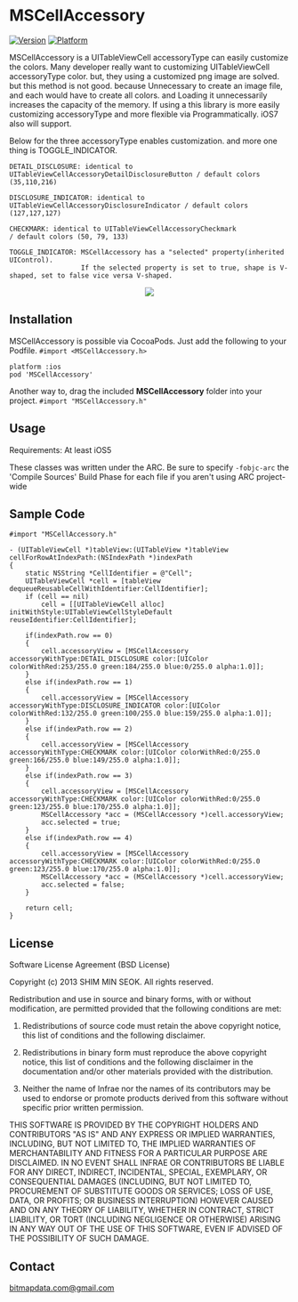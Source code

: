 MSCellAccessory
============

[![Version](https://cocoapod-badges.herokuapp.com/v/MSCellAccessory/badge.png)](https://cocoapod-badges.herokuapp.com/v/MSCellAccessory/badge.png)
[![Platform](https://cocoapod-badges.herokuapp.com/p/MSCellAccessory/badge.png)](https://cocoapod-badges.herokuapp.com/p/MSCellAccessory/badge.png)


MSCellAccessory is a UITableViewCell accessoryType can easily customize the colors. Many developer really want to customizing UITableViewCell accessoryType color. but, they using a customized png image are solved. but this method is not good. because Unnecessary to create an image file, and each would have to create all colors. and Loading it unnecessarily increases the capacity of the memory. If using a this library is more easily customizing accessoryType and more flexible via Programmatically. iOS7 also will support.

Below for the three accessoryType enables customization. and more one thing is TOGGLE_INDICATOR.

    DETAIL_DISCLOSURE: identical to UITableViewCellAccessoryDetailDisclosureButton / default colors (35,110,216)
 
    DISCLOSURE_INDICATOR: identical to UITableViewCellAccessoryDisclosureIndicator / default colors (127,127,127)
 
    CHECKMARK: identical to UITableViewCellAccessoryCheckmark                      / default colors (50, 79, 133)
 
    TOGGLE_INDICATOR: MSCellAccessory has a "selected" property(inherited UIControl). 
                      If the selected property is set to true, shape is V-shaped, set to false vice versa V-shaped.


<p align="center" >
<img src="https://raw.github.com/bitmapdata/MSCellAccessory/master/MSCellAccessoryDemo/ScreenShot.png">
</p>

## Installation ##

MSCellAccessory is possible via CocoaPods. Just add the following to your Podfile.  `#import <MSCellAccessory.h>`

    platform :ios
    pod 'MSCellAccessory'

Another way to, drag the included <b>MSCellAccessory</b> folder into your project.  `#import "MSCellAccessory.h"`

## Usage ##

Requirements: At least iOS5

These classes was written under the ARC. Be sure to specify `-fobjc-arc` the 'Compile Sources' Build Phase for each file if you aren't using ARC project-wide

## Sample Code ##

    #import "MSCellAccessory.h"

    - (UITableViewCell *)tableView:(UITableView *)tableView cellForRowAtIndexPath:(NSIndexPath *)indexPath
    {
        static NSString *CellIdentifier = @"Cell";
        UITableViewCell *cell = [tableView dequeueReusableCellWithIdentifier:CellIdentifier];
        if (cell == nil)
            cell = [[UITableViewCell alloc] initWithStyle:UITableViewCellStyleDefault reuseIdentifier:CellIdentifier];
        
        if(indexPath.row == 0)
        {
            cell.accessoryView = [MSCellAccessory accessoryWithType:DETAIL_DISCLOSURE color:[UIColor colorWithRed:253/255.0 green:184/255.0 blue:0/255.0 alpha:1.0]];
        }
        else if(indexPath.row == 1)
        {
            cell.accessoryView = [MSCellAccessory accessoryWithType:DISCLOSURE_INDICATOR color:[UIColor colorWithRed:132/255.0 green:100/255.0 blue:159/255.0 alpha:1.0]];
        }
        else if(indexPath.row == 2)
        {
            cell.accessoryView = [MSCellAccessory accessoryWithType:CHECKMARK color:[UIColor colorWithRed:0/255.0 green:166/255.0 blue:149/255.0 alpha:1.0]];
        }
        else if(indexPath.row == 3)
        {
            cell.accessoryView = [MSCellAccessory accessoryWithType:CHECKMARK color:[UIColor colorWithRed:0/255.0 green:123/255.0 blue:170/255.0 alpha:1.0]];
            MSCellAccessory *acc = (MSCellAccessory *)cell.accessoryView;
            acc.selected = true;
        }
        else if(indexPath.row == 4)
        {
            cell.accessoryView = [MSCellAccessory accessoryWithType:CHECKMARK color:[UIColor colorWithRed:0/255.0 green:123/255.0 blue:170/255.0 alpha:1.0]];
            MSCellAccessory *acc = (MSCellAccessory *)cell.accessoryView;
            acc.selected = false;
        }

        return cell;
    }


## License ##

Software License Agreement (BSD License)

Copyright (c) 2013 SHIM MIN SEOK. All rights reserved.

Redistribution and use in source and binary forms, with or without
modification, are permitted provided that the following conditions are met:

  1. Redistributions of source code must retain the above copyright
     notice, this list of conditions and the following disclaimer.
   
  2. Redistributions in binary form must reproduce the above copyright
     notice, this list of conditions and the following disclaimer in
     the documentation and/or other materials provided with the
     distribution.

  3. Neither the name of Infrae nor the names of its contributors may
     be used to endorse or promote products derived from this software
     without specific prior written permission.

THIS SOFTWARE IS PROVIDED BY THE COPYRIGHT HOLDERS AND CONTRIBUTORS
"AS IS" AND ANY EXPRESS OR IMPLIED WARRANTIES, INCLUDING, BUT NOT
LIMITED TO, THE IMPLIED WARRANTIES OF MERCHANTABILITY AND FITNESS FOR
A PARTICULAR PURPOSE ARE DISCLAIMED. IN NO EVENT SHALL INFRAE OR
CONTRIBUTORS BE LIABLE FOR ANY DIRECT, INDIRECT, INCIDENTAL, SPECIAL,
EXEMPLARY, OR CONSEQUENTIAL DAMAGES (INCLUDING, BUT NOT LIMITED TO,
PROCUREMENT OF SUBSTITUTE GOODS OR SERVICES; LOSS OF USE, DATA, OR
PROFITS; OR BUSINESS INTERRUPTION) HOWEVER CAUSED AND ON ANY THEORY OF
LIABILITY, WHETHER IN CONTRACT, STRICT LIABILITY, OR TORT (INCLUDING
NEGLIGENCE OR OTHERWISE) ARISING IN ANY WAY OUT OF THE USE OF THIS
SOFTWARE, EVEN IF ADVISED OF THE POSSIBILITY OF SUCH DAMAGE.

## Contact ##

bitmapdata.com@gmail.com
